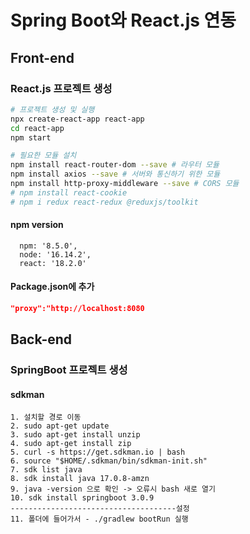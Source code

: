 # Spring Boot와 React.js 연동

## Front-end

### React.js 프로젝트 생성
```bash
# 프로젝트 생성 및 실행
npx create-react-app react-app
cd react-app
npm start

# 필요한 모듈 설치
npm install react-router-dom --save # 라우터 모듈
npm install axios --save # 서버와 통신하기 위한 모듈
npm install http-proxy-middleware --save # CORS 모듈
# npm install react-cookie
# npm i redux react-redux @reduxjs/toolkit
```

#### npm version
```
  npm: '8.5.0',
  node: '16.14.2',
  react: '18.2.0'
```

#### Package.json에 추가
```json
"proxy":"http://localhost:8080
```

## Back-end
### SpringBoot 프로젝트 생성

#### sdkman 
```
1. 설치할 경로 이동
2. sudo apt-get update
3. sudo apt-get install unzip
4. sudo apt-get install zip
5. curl -s https://get.sdkman.io | bash
6. source "$HOME/.sdkman/bin/sdkman-init.sh"
7. sdk list java 
8. sdk install java 17.0.8-amzn
9. java -version 으로 확인 -> 오류시 bash 새로 열기
10. sdk install springboot 3.0.9
-------------------------------------설정
11. 폴더에 들어가서 - ./gradlew bootRun 실행
```
